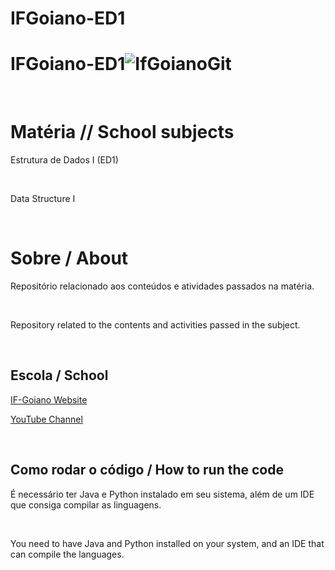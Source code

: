 # IFGoiano-ED1

# IFGoiano-ED1![IfGoianoGit](https://user-images.githubusercontent.com/106558911/218721650-1b165674-c58d-42f7-af5a-1f1e867c45f8.png)


<br> 

# Matéria // School subjects

Estrutura de Dados I (ED1)

<br>

Data Structure I

<br>

# Sobre / About

Repositório relacionado aos conteúdos e atividades passados na matéria.

<br>

Repository related to the contents and activities passed in the subject.

<br> 


## Escola / School

[IF-Goiano Website](https://ifgoiano.edu.br/home/index.php)

[YouTube Channel](https://www.youtube.com/user/ifgoiano)


<br>


## Como rodar o código / How to run the code

É necessário ter Java e Python instalado em seu sistema, além de um IDE que consiga compilar as linguagens.

<br>


You need to have Java and Python installed on your system, and an IDE that can compile the languages.


